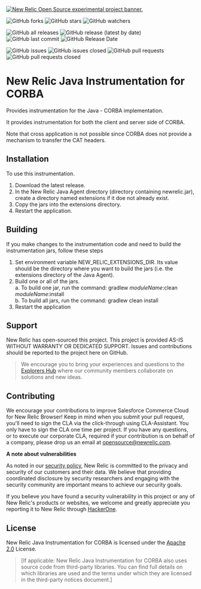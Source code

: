 <a href="https://opensource.newrelic.com/oss-category/#new-relic-experimental"><picture><source media="(prefers-color-scheme: dark)" srcset="https://github.com/newrelic/opensource-website/raw/main/src/images/categories/dark/Experimental.png"><source media="(prefers-color-scheme: light)" srcset="https://github.com/newrelic/opensource-website/raw/main/src/images/categories/Experimental.png"><img alt="New Relic Open Source experimental project banner." src="https://github.com/newrelic/opensource-website/raw/main/src/images/categories/Experimental.png"></picture></a>


![GitHub forks](https://img.shields.io/github/forks/newrelic-experimental/newrelic-java-corba?style=social)
![GitHub stars](https://img.shields.io/github/stars/newrelic-experimental/newrelic-java-corba?style=social)
![GitHub watchers](https://img.shields.io/github/watchers/newrelic-experimental/newrelic-java-corba?style=social)

![GitHub all releases](https://img.shields.io/github/downloads/newrelic-experimental/newrelic-java-corba/total)
![GitHub release (latest by date)](https://img.shields.io/github/v/release/newrelic-experimental/newrelic-java-corba)
![GitHub last commit](https://img.shields.io/github/last-commit/newrelic-experimental/newrelic-java-corba)
![GitHub Release Date](https://img.shields.io/github/release-date/newrelic-experimental/newrelic-java-corba)


![GitHub issues](https://img.shields.io/github/issues/newrelic-experimental/newrelic-java-corba)
![GitHub issues closed](https://img.shields.io/github/issues-closed/newrelic-experimental/newrelic-java-corba)
![GitHub pull requests](https://img.shields.io/github/issues-pr/newrelic-experimental/newrelic-java-corba)
![GitHub pull requests closed](https://img.shields.io/github/issues-pr-closed/newrelic-experimental/newrelic-java-corba)


# New Relic Java Instrumentation for CORBA

Provides instrumentation for the Java - CORBA implementation. 

It provides instrumentation for both the client and server side of CORBA.

Note that cross application is not possible since CORBA does not provide a mechanism to 
transfer the CAT headers.


## Installation

To use this instrumentation.   
1. Download the latest release.    
2. In the New Relic Java Agent directory (directory containing newrelic.jar), create a directory named extensions if it doe not already exist.   
3. Copy the jars into the extensions directory.   
4. Restart the application.   


## Building

If you make changes to the instrumentation code and need to build the instrumentation jars, follow these steps
1. Set environment variable NEW_RELIC_EXTENSIONS_DIR.  Its value should be the directory where you want to build the jars (i.e. the extensions directory of the Java Agent).   
2. Build one or all of the jars.   
a. To build one jar, run the command:  gradlew _moduleName_:clean  _moduleName_:install    
b. To build all jars, run the command: gradlew clean install
3. Restart the application

## Support

New Relic has open-sourced this project. This project is provided AS-IS WITHOUT WARRANTY OR DEDICATED SUPPORT. Issues and contributions should be reported to the project here on GitHub.

>We encourage you to bring your experiences and questions to the [Explorers Hub](https://discuss.newrelic.com) where our community members collaborate on solutions and new ideas.

## Contributing

We encourage your contributions to improve Salesforce Commerce Cloud for New Relic Browser! Keep in mind when you submit your pull request, you'll need to sign the CLA via the click-through using CLA-Assistant. You only have to sign the CLA one time per project. If you have any questions, or to execute our corporate CLA, required if your contribution is on behalf of a company, please drop us an email at opensource@newrelic.com.

**A note about vulnerabilities**

As noted in our [security policy](../../security/policy), New Relic is committed to the privacy and security of our customers and their data. We believe that providing coordinated disclosure by security researchers and engaging with the security community are important means to achieve our security goals.

If you believe you have found a security vulnerability in this project or any of New Relic's products or websites, we welcome and greatly appreciate you reporting it to New Relic through [HackerOne](https://hackerone.com/newrelic).

## License

New Relic Java Instrumentation for CORBA is licensed under the [Apache 2.0](http://apache.org/licenses/LICENSE-2.0.txt) License.

>[If applicable: New Relic Java Instrumentation for CORBA also uses source code from third-party libraries. You can find full details on which libraries are used and the terms under which they are licensed in the third-party notices document.]
